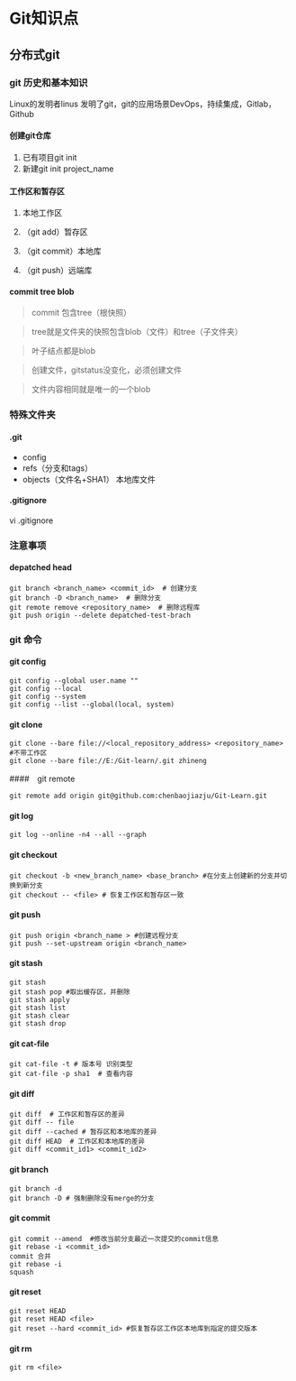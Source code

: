 # Git知识点

## 分布式git

### git 历史和基本知识

Linux的发明者linus 发明了git，git的应用场景DevOps，持续集成，Gitlab，Github

#### 创建git仓库

1. 已有项目git init
2. 新建git init project_name

#### 工作区和暂存区

1. 本地工作区

2. （git add）暂存区

3. （git commit）本地库

4. （git push）远端库 
#### commit tree blob

> commit 包含tree（根快照）

> tree就是文件夹的快照包含blob（文件）和tree（子文件夹）

> 叶子结点都是blob

> 创建文件，gitstatus没变化，必须创建文件

> 文件内容相同就是唯一的一个blob

### 特殊文件夹
#### .git

- config
- refs（分支和tags）
- objects（文件名+SHA1） 本地库文件 

#### .gitignore
vi .gitignore
### 注意事项
#### depatched head

```
git branch <branch_name> <commit_id>  # 创建分支
git branch -D <branch_name>  # 删除分支
git remote remove <repository_name>  # 删除远程库
git push origin --delete depatched-test-brach
```

### git 命令
#### git config
```
git config --global user.name ""
git config --local
git config --system
git config --list --global(local, system)
```
#### git clone

```
git clone --bare file://<local_repository_address> <repository_name>  #不带工作区
git clone --bare file://E:/Git-learn/.git zhineng
```

####　git remote

```
git remote add origin git@github.com:chenbaojiazju/Git-Learn.git
```
#### git log
```
git log --online -n4 --all --graph
```

#### git checkout

```git
git checkout -b <new_branch_name> <base_branch> #在分支上创建新的分支并切换到新分支
git checkout -- <file> # 恢复工作区和暂存区一致
```
#### git push
```
git push origin <branch_name > #创建远程分支
git push --set-upstream origin <branch_name>
```
#### git stash

```
git stash
git stash pop #取出缓存区，并删除
git stash apply
git stash list
git stash clear
git stash drop
```

#### git cat-file

```
git cat-file -t # 版本号 识别类型
git cat-file -p sha1  # 查看内容
```
#### git diff
```
git diff  # 工作区和暂存区的差异
git diff -- file
git diff --cached # 暂存区和本地库的差异
git diff HEAD  # 工作区和本地库的差异
git diff <commit_id1> <commit_id2>
```
#### git branch
```
git branch -d
git branch -D # 强制删除没有merge的分支
```
#### git commit
```
git commit --amend  #修改当前分支最近一次提交的commit信息
git rebase -i <commit_id>
commit 合并
git rebase -i 
squash
```
#### git reset 
```
git reset HEAD
git reset HEAD <file>
git reset --hard <commit_id> #恢复暂存区工作区本地库到指定的提交版本
```

#### git rm

```
git rm <file>
```











